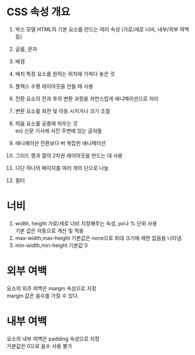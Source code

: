 # CSS 속성 개요
1. 박스 모델
HTML의 기본 요소를 만드는 여러 속성 (가로/세로 너비, 내부/외부 여백 등)

2. 글꼴, 문자
3. 배경
4. 배치
특정 요소를 원하는 위치에 가져다 놓은 것
5. 플렉스
수평 레이아웃을 만들 때 사용
6. 전환
요소의 전과 후의 변환 과정을 자연스럽게 애니메이션으로 처리
7. 변환
요소를 회전 및 이동 시키거나 크기 조절
8. 띄움
요소를 공중에 띄우는 것    
ex) 신문 기사에 사진 주변에 있는 글자들
9. 애니메이션
전환보다 버 복잡한 애니메이션
10. 그리드
행과 열의 2차원 레이아웃을 만드는 데 사용
11. 다단
하나의 페이지를 여러 개의 단으로 나눔
12. 필터

# 너비
1. width, height
가로/세로 너비 지정해주는 속성, px나 % 단위 사용   
기본 값은 자동으로 계산 및 적용
2. max-width,max-height
기본값은 none으로 최대 크기에 제한 없음을 나타냄
3. min-width,min-height
기본값 0

# 외부 여백
요소의 외주 여백은 margin 속성으로 지정   
margin 값은 음수를 가질 수 있다.

# 내부 여백
요소의 내부 여백은 padding 속성으로 지정   
기본값은 0으로 음수 사용 불가
